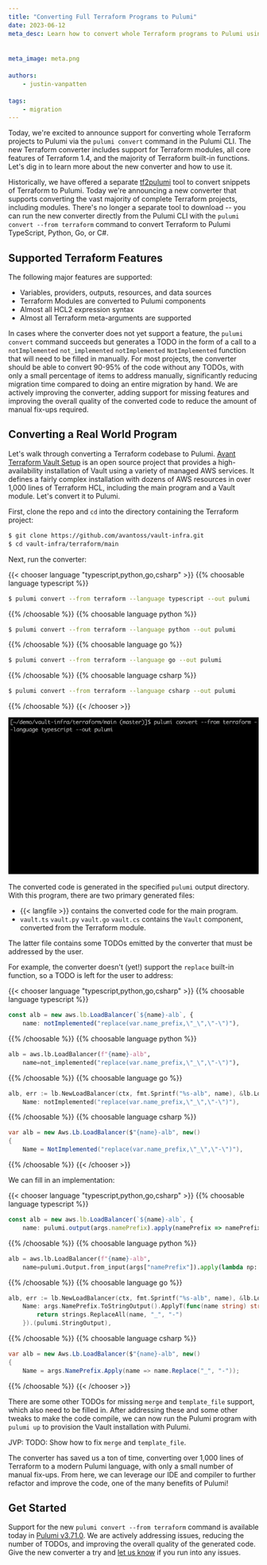 ```yaml
---
title: "Converting Full Terraform Programs to Pulumi"
date: 2023-06-12
meta_desc: Learn how to convert whole Terraform programs to Pulumi using the new Terraform converter


meta_image: meta.png

authors:
    - justin-vanpatten

tags:
    - migration
---
```


Today, we're excited to announce support for converting whole Terraform projects to Pulumi via the `pulumi convert` command in the Pulumi CLI. The new Terraform converter includes support for Terraform modules, all core features of Terraform 1.4, and the majority of Terraform built-in functions. Let's dig in to learn more about the new converter and how to use it.

<!--more-->

Historically, we have offered a separate [tf2pulumi](https://github.com/pulumi/tf2pulumi) tool to convert snippets of Terraform to Pulumi. Today we're announcing a new converter that supports converting the vast majority of complete Terraform projects, including modules. There's no longer a separate tool to download -- you can run the new converter directly from the Pulumi CLI with the `pulumi convert --from terraform` command to convert Terraform to Pulumi TypeScript, Python, Go, or C#.

## Supported Terraform Features

The following major features are supported:

* Variables, providers, outputs, resources, and data sources
* Terraform Modules are converted to Pulumi components
* Almost all HCL2 expression syntax
* Almost all Terraform meta-arguments are supported

In cases where the converter does not yet support a feature, the `pulumi convert` command succeeds but generates a TODO in the form of a call to a <pulumi-chooser type="language" options="typescript,python,go,csharp" option-style="none" class="inline">
    <pulumi-choosable type="language" value="typescript"><code>notImplemented</code></pulumi-choosable>
    <pulumi-choosable type="language" value="python"><code>not_implemented</code></pulumi-choosable>
    <pulumi-choosable type="language" value="go"><code>notImplemented</code></pulumi-choosable>
    <pulumi-choosable type="language" value="csharp"><code>NotImplemented</code></pulumi-choosable>
</pulumi-chooser> function that will need to be filled in manually. For most projects, the converter should be able to convert 90-95% of the code without any TODOs, with only a small percentage of items to address manually, significantly reducing migration time compared to doing an entire migration by hand. We are actively improving the converter, adding support for missing features and improving the overall quality of the converted code to reduce the amount of manual fix-ups required.

## Converting a Real World Program

Let's walk through converting a Terraform codebase to Pulumi. [Avant Terraform Vault Setup](https://github.com/avantoss/vault-infra) is an open source project that provides a high-availability installation of Vault using a variety of managed AWS services. It defines a fairly complex installation with dozens of AWS resources in over 1,000 lines of Terraform HCL, including the main program and a Vault module. Let's convert it to Pulumi.

First, clone the repo and `cd` into the directory containing the Terraform project:

```bash
$ git clone https://github.com/avantoss/vault-infra.git
$ cd vault-infra/terraform/main
```

Next, run the converter:

{{< chooser language "typescript,python,go,csharp" >}}
{{% choosable language typescript %}}

```bash
$ pulumi convert --from terraform --language typescript --out pulumi
```

{{% /choosable %}}
{{% choosable language python %}}

```bash
$ pulumi convert --from terraform --language python --out pulumi
```

{{% /choosable %}}
{{% choosable language go %}}

```bash
$ pulumi convert --from terraform --language go --out pulumi
```

{{% /choosable %}}
{{% choosable language csharp %}}

```bash
$ pulumi convert --from terraform --language csharp --out pulumi
```

{{% /choosable %}}
{{< /chooser >}}

![pulumi convert](pulumi-convert-from-terraform.gif)

The converted code is generated in the specified `pulumi` output directory. With this program, there are two primary generated files:

* {{< langfile >}} contains the converted code for the main program.
* <pulumi-chooser type="language" options="typescript,python,go,csharp" option-style="none" class="inline">
    <pulumi-choosable type="language" value="typescript"><code>vault.ts</code></pulumi-choosable>
    <pulumi-choosable type="language" value="python"><code>vault.py</code></pulumi-choosable>
    <pulumi-choosable type="language" value="go"><code>vault.go</code></pulumi-choosable>
    <pulumi-choosable type="language" value="csharp"><code>vault.cs</code></pulumi-choosable>
  </pulumi-chooser> contains the <code>Vault</code> component, converted from the Terraform module.

The latter file contains some TODOs emitted by the converter that must be addressed by the user.

For example, the converter doesn't (yet!) support the `replace` built-in function, so a TODO is left for the user to address:

{{< chooser language "typescript,python,go,csharp" >}}
{{% choosable language typescript %}}

```typescript
const alb = new aws.lb.LoadBalancer(`${name}-alb`, {
    name: notImplemented("replace(var.name_prefix,\"_\",\"-\")"),
```

{{% /choosable %}}
{{% choosable language python %}}

```python
alb = aws.lb.LoadBalancer(f"{name}-alb",
    name=not_implemented("replace(var.name_prefix,\"_\",\"-\")"),
```

{{% /choosable %}}
{{% choosable language go %}}

```go
alb, err := lb.NewLoadBalancer(ctx, fmt.Sprintf("%s-alb", name), &lb.LoadBalancerArgs{
    Name: notImplemented("replace(var.name_prefix,\"_\",\"-\")"),
```

{{% /choosable %}}
{{% choosable language csharp %}}

```csharp
var alb = new Aws.Lb.LoadBalancer($"{name}-alb", new()
{
    Name = NotImplemented("replace(var.name_prefix,\"_\",\"-\")"),
```

{{% /choosable %}}
{{< /chooser >}}

We can fill in an implementation:

{{< chooser language "typescript,python,go,csharp" >}}
{{% choosable language typescript %}}

```typescript
const alb = new aws.lb.LoadBalancer(`${name}-alb`, {
    name: pulumi.output(args.namePrefix).apply(namePrefix => namePrefix.replace("_", "-")),
```

{{% /choosable %}}
{{% choosable language python %}}

```python
alb = aws.lb.LoadBalancer(f"{name}-alb",
    name=pulumi.Output.from_input(args["namePrefix"]).apply(lambda np: np.replace("_", "-")),
```

{{% /choosable %}}
{{% choosable language go %}}

```go
alb, err := lb.NewLoadBalancer(ctx, fmt.Sprintf("%s-alb", name), &lb.LoadBalancerArgs{
    Name: args.NamePrefix.ToStringOutput().ApplyT(func(name string) string {
        return strings.ReplaceAll(name, "_", "-")
    }).(pulumi.StringOutput),
```

{{% /choosable %}}
{{% choosable language csharp %}}

```csharp
var alb = new Aws.Lb.LoadBalancer($"{name}-alb", new()
{
    Name = args.NamePrefix.Apply(name => name.Replace("_", "-"));
```

{{% /choosable %}}
{{< /chooser >}}

There are some other TODOs for missing `merge` and `template_file` support, which also need to be filled in. After addressing these and some other tweaks to make the code compile, we can now run the Pulumi program with `pulumi up` to provision the Vault installation with Pulumi.

JVP: TODO: Show how to fix `merge` and `template_file`.

The converter has saved us a ton of time, converting over 1,000 lines of Terraform to a modern Pulumi language, with only a small number of manual fix-ups. From here, we can leverage our IDE and compiler to further refactor and improve the code, one of the many benefits of Pulumi!

## Get Started

Support for the new `pulumi convert --from terraform` command is available today in [Pulumi v3.71.0](/docs/install/). We are actively addressing issues, reducing the number of TODOs, and improving the overall quality of the generated code. Give the new converter a try and [let us know](https://github.com/pulumi/pulumi/issues/new/choose) if you run into any issues.
